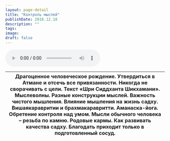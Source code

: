 ```yaml
---
layout: page-detail
title: "Контроль мыслей"
publishDate: 2018.12.18
description: ""
tags:
image:
draft: false
---
```


<audio title="2018.12.18 - Контроль мыслей.mp3" src="/upload/iblock/881/8813a0ba72d0a1253a082e4bd827a987.mp3" controls=""></audio>

| Драгоценное человеческое рождение. Утвердиться в Атмане и отсечь все привязанности. Никогда не сворачивать с цели. Текст «Шри Сиддханта Шикхамани». Мыслеволны. Разные конструкции мыслей. Важность чистого мышления. Влияние мышления на жизнь садху. Вишаякаравритии и брахмакаравритти. Аманаска-йога. Обретение контроля над умом. Мысли обычного человека – резьба по камню. Родовые кармы. Как развивать качества садху. Благодать приходит только в подготовленный сосуд. |
| -------------------------------------------------------------------------------------------------------------------------------------------------------------------------------------------------------------------------------------------------------------------------------------------------------------------------------------------------------------------------------------------------------------------------------------------------------------------------------- |

  
